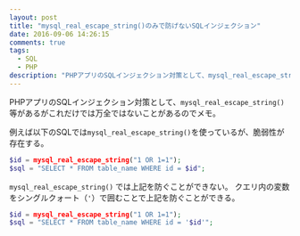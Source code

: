 ```yaml
---
layout: post
title: "mysql_real_escape_string()のみで防げないSQLインジェクション"
date: 2016-09-06 14:26:15
comments: true
tags: 
  - SQL 
  - PHP
description: "PHPアプリのSQLインジェクション対策として、mysql_real_escape_string() 等があるがこれだけでは万全ではないことがあるのでメモ。例えば以下のSQLではmysql_real_escape_string()を使っているが、脆弱性が存在する。"
---
```


PHPアプリのSQLインジェクション対策として、`mysql_real_escape_string()` 等があるがこれだけでは万全ではないことがあるのでメモ。

例えば以下のSQLでは`mysql_real_escape_string()`を使っているが、脆弱性が存在する。

```php
$id = mysql_real_escape_string("1 OR 1=1");
$sql = "SELECT * FROM table_name WHERE id = $id";
```

`mysql_real_escape_string()` では上記を防ぐことができない。
クエリ内の変数をシングルクォート（`'`）で囲むことで上記を防ぐことができる。

```php
$id = mysql_real_escape_string("1 OR 1=1");
$sql = "SELECT * FROM table_name WHERE id = '$id'";
```
